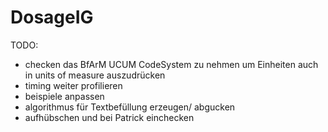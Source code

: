 # DosageIG

TODO:
- checken das BfArM UCUM CodeSystem zu nehmen um Einheiten auch in units of measure auszudrücken
- timing weiter profilieren
- beispiele anpassen
- algorithmus für Textbefüllung erzeugen/ abgucken
- aufhübschen und bei Patrick einchecken